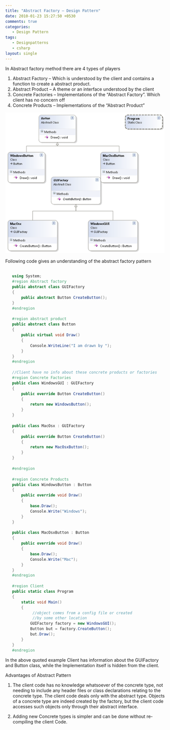 ```yaml
---
title: "Abstract Factory – Design Pattern"
date: 2010-01-23 15:27:50 +0530
comments: true
categories: 
   - Design Pattern
tags:
   - Designpatterns
   - csharp
layout: single
---
```


In Abstract factory method there are 4 types of players 
   
1. Abstract Factory – Which is understood by the client and contains a function to create a abstract product.
2. Abstract Product – A theme or an interface understood by the client
3. Concrete Factories – Implementations of the “Abstract Factory”. Which client has no concern off
4. Concrete Products – Implementations of the “Abstract Product”

![Class Diagram](/assets/images/ClassDiagram1.png)

Following code gives an understanding of the abstract factory pattern

```csharp
    
   using System;
   #region Abstract factory
   public abstract class GUIFactory
   {
       public abstract Button CreateButton();
   }
   #endregion

   #region abstract product
   public abstract class Button
   {
       public virtual void Draw()
       {
           Console.WriteLine("I am drawn by ");
       }
   }
   #endregion

   //Client have no info about these concrete products or factories
   #region Concrete Factories
   public class WindowsGUI : GUIFactory
   {
       public override Button CreateButton()
       {
           return new WindowsButton();
       }
   }

   public class MacOsx : GUIFactory
   {
       public override Button CreateButton()
       {
           return new MacOsxButton(); 
       }
   }

   #endregion

   #region Concrete Products
   public class WindowsButton : Button
   {
       public override void Draw()
       {
           base.Draw();
           Console.Write("Windows"); 
       }
   }

   public class MacOsxButton : Button
   {
       public override void Draw()
       {
           base.Draw();
           Console.Write("Mac"); 
       }
   }
   #endregion

   #region Client
   public static class Program
   {
       static void Main()
       {
            //object comes from a config file or created 
            //by some other location
           GUIFactory factory = new WindowsGUI();
           Button but = factory.CreateButton();
           but.Draw(); 
       }
   }
   #endregion
```

In the above quoted example Client has information about the GUIFactory and Button class, while the Implementation itself is hidden from the client.

Advantages of Abstract Pattern

1. The client code has no knowledge whatsoever of the concrete type, not needing to include any header files or class declarations relating to the concrete type. The client code deals only with the abstract type. Objects of a concrete type are indeed created by the factory, but the client code accesses such objects only through their abstract interface.
   
2. Adding new Concrete types is simpler and can be done without re-compiling the client Code.